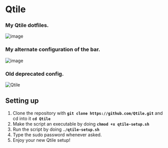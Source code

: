 # Qtile
### My Qtile dotfiles.

![image](https://user-images.githubusercontent.com/72144072/145614144-40081354-e999-4b40-a8e1-bf9561a6c99e.png)


### My alternate configuration of the bar.
![image](https://user-images.githubusercontent.com/72144072/145613683-0b9e325d-71b8-4480-bbd5-3e9970df4d7e.png)

### Old deprecated config.
![Qtile](https://user-images.githubusercontent.com/72144072/139215711-ee601367-baa0-4c1a-91e6-10a095c83d77.png)


## Setting up 

1. Clone the repository with **`git clone https://github.com/Qtile.git`** and cd into it **`cd Qtile`**
2. Make the script an executable by doing **`chmod +x qtile-setup.sh`** 
3. Run the script by doing **`./qtile-setup.sh`**
4. Type the sudo password whenever asked.
5. Enjoy your new Qtile setup!
